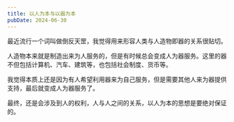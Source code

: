 ```yaml
---
title: 以人为本与以器为本
pubDate: 2024-06-30
---
```


最近流行一个词叫做倒反天罡，我觉得用来形容人类与人造物即器的关系很贴切。

人造物本来就是制造出来为人服务的，但是有时候总会变成人为器服务。这里的器不但包括计算机、汽车、建筑等，也包括社会制度、货币等。

我觉得本质上还是因为有人希望利用器来为自己服务，但是需要其他人来为器提供支持，最后就变成人为器服务了。

最终，还是会涉及到人的权利，人与人之间的关系，以人为本的思想是要绝对保证的。
